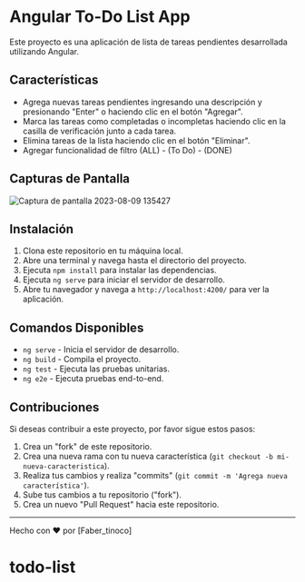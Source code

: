 # Angular To-Do List App

Este proyecto es una aplicación de lista de tareas pendientes desarrollada utilizando Angular.

## Características

- Agrega nuevas tareas pendientes ingresando una descripción y presionando "Enter" o haciendo clic en el botón "Agregar".
- Marca las tareas como completadas o incompletas haciendo clic en la casilla de verificación junto a cada tarea.
- Elimina tareas de la lista haciendo clic en el botón "Eliminar".
- Agregar funcionalidad de filtro (ALL) - (To Do) - (DONE)


## Capturas de Pantalla

![Captura de pantalla 2023-08-09 135427](https://github.com/fabert111/To-do_list/assets/119818844/ea78bf3b-d3c1-48a4-b165-a5fa5e204703)




## Instalación

1. Clona este repositorio en tu máquina local.
2. Abre una terminal y navega hasta el directorio del proyecto.
3. Ejecuta `npm install` para instalar las dependencias.
4. Ejecuta `ng serve` para iniciar el servidor de desarrollo.
5. Abre tu navegador y navega a `http://localhost:4200/` para ver la aplicación.

## Comandos Disponibles

- `ng serve` - Inicia el servidor de desarrollo.
- `ng build` - Compila el proyecto.
- `ng test` - Ejecuta las pruebas unitarias.
- `ng e2e` - Ejecuta pruebas end-to-end.

## Contribuciones

Si deseas contribuir a este proyecto, por favor sigue estos pasos:

1. Crea un "fork" de este repositorio.
2. Crea una nueva rama con tu nueva característica (`git checkout -b mi-nueva-caracteristica`).
3. Realiza tus cambios y realiza "commits" (`git commit -m 'Agrega nueva característica'`).
4. Sube tus cambios a tu repositorio ("fork").
5. Crea un nuevo "Pull Request" hacia este repositorio.


---
Hecho con ❤️ por [Faber_tinoco]
# todo-list
